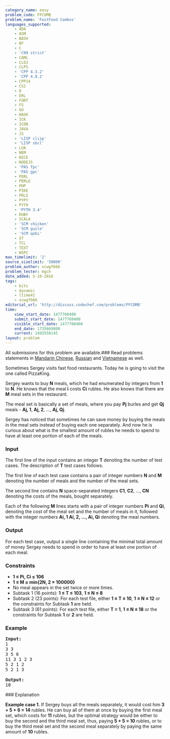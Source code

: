 ```yaml
---
category_name: easy
problem_code: FFCOMB
problem_name: 'FastFood Combos'
languages_supported:
    - ADA
    - ASM
    - BASH
    - BF
    - C
    - 'C99 strict'
    - CAML
    - CLOJ
    - CLPS
    - 'CPP 4.3.2'
    - 'CPP 4.9.2'
    - CPP14
    - CS2
    - D
    - ERL
    - FORT
    - FS
    - GO
    - HASK
    - ICK
    - ICON
    - JAVA
    - JS
    - 'LISP clisp'
    - 'LISP sbcl'
    - LUA
    - NEM
    - NICE
    - NODEJS
    - 'PAS fpc'
    - 'PAS gpc'
    - PERL
    - PERL6
    - PHP
    - PIKE
    - PRLG
    - PYPY
    - PYTH
    - 'PYTH 3.4'
    - RUBY
    - SCALA
    - 'SCM chicken'
    - 'SCM guile'
    - 'SCM qobi'
    - ST
    - TCL
    - TEXT
    - WSPC
max_timelimit: '2'
source_sizelimit: '50000'
problem_author: xcwgf666
problem_tester: mgch
date_added: 5-10-2016
tags:
    - bits
    - dynamic
    - ltime41
    - xcwgf666
editorial_url: 'http://discuss.codechef.com/problems/FFCOMB'
time:
    view_start_date: 1477760400
    submit_start_date: 1477760400
    visible_start_date: 1477760400
    end_date: 1735669800
    current: 1493558145
layout: problem
---
```

All submissions for this problem are available.###  Read problems statements in [Mandarin Chinese](http://www.codechef.com/download/translated/LTIME41/mandarin/FFCOMB.pdf), [Russian](http://www.codechef.com/download/translated/LTIME41/russian/FFCOMB.pdf) and [Vietnamese](http://www.codechef.com/download/translated/LTIME41/vietnamese/FFCOMB.pdf) as well.

Sometimes Sergey visits fast food restaurants. Today he is going to visit the one called PizzaKing.

Sergey wants to buy **N** meals, which he had enumerated by integers from **1** to **N**. He knows that the meal **i** costs **Ci** rubles. He also knows that there are **M** meal sets in the restaurant.

The meal set is basically a set of meals, where you pay **Pj** burles and get **Qj** meals - **Aj, 1**, **Aj, 2**, ..., **Aj, Qj**.

Sergey has noticed that sometimes he can save money by buying the meals in the meal sets instead of buying each one separately. And now he is curious about what is the smallest amount of rubles he needs to spend to have at least one portion of each of the meals.

### Input

The first line of the input contains an integer **T** denoting the number of test cases. The description of **T** test cases follows.

The first line of each test case contains a pair of integer numbers **N** and **M** denoting the number of meals and the number of the meal sets.

The second line contains **N** space-separated integers **C1**, **C2**, ..., **CN** denoting the costs of the meals, bought separately.

Each of the following **M** lines starts with a pair of integer numbers **Pi** and **Qi**, denoting the cost of the meal set and the number of meals in it, followed with the integer numbers **Ai, 1 Ai, 2, ..., Ai, Qi** denoting the meal numbers.

### Output

For each test case, output a single line containing the minimal total amount of money Sergey needs to spend in order to have at least one portion of each meal.

### Constraints

- **1 ≤ Pi, Ci ≤ 106**
- **1 ≤ M ≤ min{2N, 2 × 100000}**
- No meal appears in the set twice or more times.
- Subtask 1 (16 points): **1 ≤ T ≤ 103**, **1 ≤ N ≤ 8**
- Subtask 2 (23 points): For each test file, either **1 ≤ T ≤ 10**, **1 ≤ N ≤ 12** or the constraints for Subtask **1** are held.
- Subtask 3 (61 points): For each test file, either **T = 1**, **1 ≤ N ≤ 18** or the constraints for Subtask **1** or **2** are held.

### Example

<pre><b>Input:</b>
<tt>1
3 3
3 5 6
11 3 1 2 3
5 2 1 2
5 2 1 3</tt>

<b>Output:</b>
<tt>10</tt>
</pre>### Explanation

**Example case 1.** If Sergey buys all the meals separately, it would cost him **3 + 5 + 6 = 14** rubles. He can buy all of them at once by buying the first meal set, which costs for **11** rubles, but the optimal strategy would be either to buy the second and the third meal set, thus, paying **5 + 5 = 10** rubles, or to buy the third meal set and the second meal separately by paying the same amount of **10** rubles.
